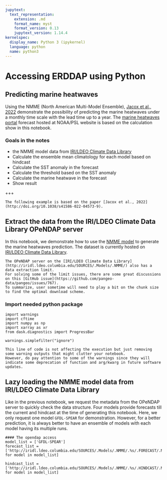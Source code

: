 ```yaml
---
jupytext:
  text_representation:
    extension: .md
    format_name: myst
    format_version: 0.13
    jupytext_version: 1.14.4
kernelspec:
  display_name: Python 3 (ipykernel)
  language: python
  name: python3
---
```


# Accessing ERDDAP using Python




## Predicting marine heatwaves
Using the NMME (North American Multi-Model Ensemble), [Jacox et al., 2022](http://doi.org/10.1038/s41586-022-04573-9) demonstrate the possibility of predicting the marine heatwaves under a monthly time scale with the lead time up to a year. 
The [marine heatwaves portal](https://psl.noaa.gov/marine-heatwaves/) forecast hosted at NOAA/PSL website is based on the calculation show in this notebook.

### Goals in the notes 
- the NMME model data from [IRI/LDEO Climate Data Library](http://iridl.ldeo.columbia.edu/SOURCES/.Models/.NMME/)
- Calculate the ensemble mean climatology for each model based on hindcast
- Calculate the SST anomaly in the forecast
- Calculate the threshold based on the SST anomaly
- Calculate the marine heatwave in the forecast
- Show result

+++

```{note}
The following example is based on the paper [Jacox et al., 2022](http://doi.org/10.1038/s41586-022-04573-9). 
```

## Extract the data from the IRI/LDEO Climate Data Library OPeNDAP server
In this notebook, we demonstrate how to use the [NMME model](https://www.cpc.ncep.noaa.gov/products/NMME/) to generate the marine heatwaves prediction.
The dataset is currently hosted on [IRI/LDEO Climate Data Library](http://iridl.ldeo.columbia.edu/SOURCES/.Models/.NMME/).

```{tip}
The OPeNDAP server on the [IRI/LDEO Climate Data Library](http://iridl.ldeo.columbia.edu/SOURCES/.Models/.NMME/) also has a data extraction limit. 
For solving some of the limit issues, there are some great discussions on this [GitHub issue](https://github.com/pangeo-data/pangeo/issues/767).
To summarize, user sometime will need to play a bit on the chunk size to find the optimal download scheme.
```



### Import needed python package
```{code-cell} ipython3
import warnings
import cftime
import numpy as np
import xarray as xr
from dask.diagnostics import ProgressBar
```

```{code-cell} ipython3
warnings.simplefilter("ignore")
```
```{tip}
This line of code is not affecting the execution but just removing some warning outputs that might clutter your notebook. 
However, do pay attention to some of the warnings since they will indicate some deprecation of function and arg/kwarg in future software updates.
```

## Lazy loading the NMME model data from IRI/LDEO Climate Data Library
Like in the previous notebook, we request the metadata from the OPeNDAP server to quickly check the data structure.
Four models provide forecasts till the current and hindcast at the time of generating this notebook.
Here, we only request one model `GFDL-SPEAR` for demonstration. 
However, for a better prediction, it is always better to have an ensemble of models with each model having its multiple runs. 

```{code-cell} ipython3
#### The opendap access
model_list = ['GFDL-SPEAR']
forecast_list = ['http://iridl.ldeo.columbia.edu/SOURCES/.Models/.NMME/.%s/.FORECAST/.MONTHLY/.sst/dods'%model for model in model_list] 

hindcast_list = ['http://iridl.ldeo.columbia.edu/SOURCES/.Models/.NMME/.%s/.HINDCAST/.MONTHLY/.sst/dods'%model for model in model_list] 
```
